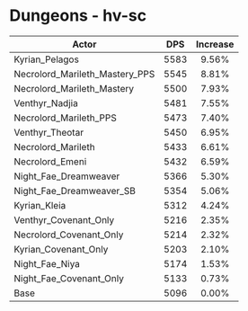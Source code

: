 # Dungeons - hv-sc
| Actor | DPS | Increase |
|---|:---:|:---:|
|Kyrian_Pelagos|5583|9.56%|
|Necrolord_Marileth_Mastery_PPS|5545|8.81%|
|Necrolord_Marileth_Mastery|5500|7.93%|
|Venthyr_Nadjia|5481|7.55%|
|Necrolord_Marileth_PPS|5473|7.40%|
|Venthyr_Theotar|5450|6.95%|
|Necrolord_Marileth|5433|6.61%|
|Necrolord_Emeni|5432|6.59%|
|Night_Fae_Dreamweaver|5366|5.30%|
|Night_Fae_Dreamweaver_SB|5354|5.06%|
|Kyrian_Kleia|5312|4.24%|
|Venthyr_Covenant_Only|5216|2.35%|
|Necrolord_Covenant_Only|5214|2.32%|
|Kyrian_Covenant_Only|5203|2.10%|
|Night_Fae_Niya|5174|1.53%|
|Night_Fae_Covenant_Only|5133|0.73%|
|Base|5096|0.00%|

